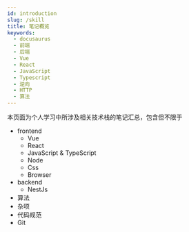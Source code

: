 ```yaml
---
id: introduction
slug: /skill
title: 笔记概览
keywords:
  - docusaurus
  - 前端
  - 后端
  - Vue
  - React
  - JavaScript
  - Typescript
  - 逆向
  - HTTP
  - 算法
---
```


本页面为个人学习中所涉及相关技术栈的笔记汇总，包含但不限于

- frontend
  - Vue
  - React
  - JavaScript & TypeScript
  - Node
  - Css
  - Browser
- backend
  - NestJs
- 算法
- 杂项
- 代码规范
- Git
